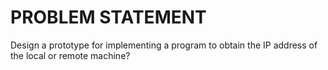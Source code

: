 # PROBLEM STATEMENT

Design a prototype for implementing a program to obtain the IP address of the local or remote machine?